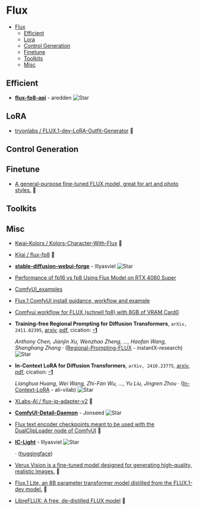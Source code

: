 # Flux

- [Flux](#flux) 
  - [Efficient](#efficient)
  - [Lora](#lora)
  - [Control Generation](#control-generation)
  - [Finetune](#finetune)
  - [Toolkits](#toolkits)
  - [Misc](#misc)


## Efficient

- [**flux-fp8-api**](https://github.com/aredden/flux-fp8-api) - aredden ![Star](https://img.shields.io/github/stars/aredden/flux-fp8-api.svg?style=social&label=Star) 

## LoRA

- [tryonlabs / FLUX.1-dev-LoRA-Outfit-Generator](https://huggingface.co/tryonlabs/FLUX.1-dev-LoRA-Outfit-Generator)  🤗 

## Control Generation


## Finetune

- [A general-purpose fine-tuned FLUX model, great for art and photo styles.](https://huggingface.co/mikeyandfriends/PixelWave_FLUX.1-dev_03)  🤗 

## Toolkits


## Misc

- [Kwai-Kolors / Kolors-Character-With-Flux](https://huggingface.co/spaces/Kwai-Kolors/Kolors-Character-With-Flux/tree/main)  🤗
- [Kijai / flux-fp8](https://huggingface.co/Kijai/flux-fp8/tree/main)  🤗 
- [**stable-diffusion-webui-forge**](https://github.com/lllyasviel/stable-diffusion-webui-forge/discussions/981) - lllyasviel ![Star](https://img.shields.io/github/stars/lllyasviel/stable-diffusion-webui-forge.svg?style=social&label=Star) 
- [Performance of fp16 vs fp8 Using Flux Model on RTX 4080 Super](https://medium.com/@wxbxtxr/lightning-fast-ai-creation-revealing-fp8-modes-astonishing-performance-on-rtx-4080-super-69de462e277b) 
- [ComfyUI_examples](https://comfyanonymous.github.io/ComfyUI_examples/flux/) 
- [Flux.1 ComfyUI install guidance, workflow and example](https://comfyui-wiki.com/tutorial/advanced/flux1-comfyui-guide-workflow-and-examples) 
- [Comfyui workflow for FLUX (schnell fp8) with 8GB of VRAM Card0](https://civitai.com/articles/6537/comfyui-workflow-for-flux-schnell-fp8-with-8gb-of-vram-card) 
- **Training-free Regional Prompting for Diffusion Transformers**, `arXiv, 2411.02395`, [arxiv](http://arxiv.org/abs/2411.02395v1), [pdf](http://arxiv.org/pdf/2411.02395v1.pdf), cication: [**-1**](None) 

	 *Anthony Chen, Jianjin Xu, Wenzhao Zheng, ..., Haofan Wang, Shanghang Zhang* · ([Regional-Prompting-FLUX](https://github.com/instantX-research/Regional-Prompting-FLUX) - instantX-research) ![Star](https://img.shields.io/github/stars/instantX-research/Regional-Prompting-FLUX.svg?style=social&label=Star)
- **In-Context LoRA for Diffusion Transformers**, `arXiv, 2410.23775`, [arxiv](http://arxiv.org/abs/2410.23775v3), [pdf](http://arxiv.org/pdf/2410.23775v3.pdf), cication: [**-1**](None) 

	 *Lianghua Huang, Wei Wang, Zhi-Fan Wu, ..., Yu Liu, Jingren Zhou* · ([In-Context-LoRA](https://github.com/ali-vilab/In-Context-LoRA) - ali-vilab) ![Star](https://img.shields.io/github/stars/ali-vilab/In-Context-LoRA.svg?style=social&label=Star)
- [XLabs-AI / flux-ip-adapter-v2](https://huggingface.co/XLabs-AI/flux-ip-adapter-v2)  🤗 
- [**ComfyUI-Detail-Daemon**](https://github.com/Jonseed/ComfyUI-Detail-Daemon) - Jonseed ![Star](https://img.shields.io/github/stars/Jonseed/ComfyUI-Detail-Daemon.svg?style=social&label=Star) 
- [Flux text encoder checkpoints meant to be used with the DualClipLoader node of ComfyUI](https://huggingface.co/comfyanonymous/flux_text_encoders)  🤗 
- [**IC-Light**](https://github.com/lllyasviel/IC-Light/discussions/98) - lllyasviel ![Star](https://img.shields.io/github/stars/lllyasviel/IC-Light.svg?style=social&label=Star) 

	 · ([huggingface](https://huggingface.co/spaces/lllyasviel/iclight-v2))
- [Verus Vision is a fine-tuned model designed for generating high-quality, realistic images.](https://huggingface.co/SG161222/Verus_Vision_1.0b)  🤗 
- [Flux.1 Lite, an 8B parameter transformer model distilled from the FLUX.1-dev model.](https://huggingface.co/Freepik/flux.1-lite-8B-alpha)  🤗 
- [LibreFLUX: A free, de-distilled FLUX model](https://huggingface.co/jimmycarter/LibreFLUX)  🤗 